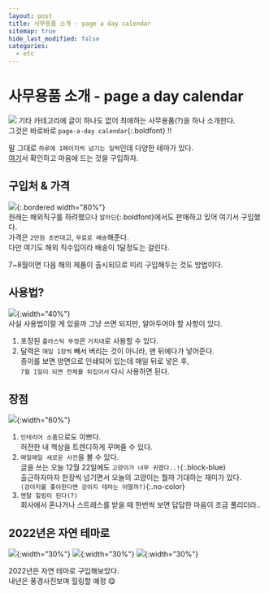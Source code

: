 ```yaml
---
layout: post
title: 사무용품 소개 - page a day calendar
sitemap: true
hide_last_modified: false
categories:
  - etc
---
```

# 사무용품 소개 - page a day calendar
![](/assets/img/blog/etc/page-a-day-calendar-1.jpg)
기타 카테고리에 글이 하나도 없어 최애하는 사무용품(?)을 하나 소개한다.  
그것은 바로바로 `page-a-day calendar`{:.boldfont} !!  

말 그대로 `하루에 1페이지씩 넘기는 일력`인데 다양한 테마가 있다.  
[여기](https://www.pageaday.com/calendars?format-type=Desk+Calendars)서 확인하고 마음에 드는 것을 구입하자.

## 구입처 & 가격
![](/assets/img/blog/etc/page-a-day-calendar-2.jpg){:.bordered width="80%"}  
원래는 해외직구를 하려했으나 `알라딘`{:.boldfont}에서도 판매하고 있어 여기서 구입했다.  
가격은 `2만원 초반대`고, `무료로 배송`해준다.  
다만 여기도 해외 직수입이라 배송이 1달정도는 걸린다.  

7~8월이면 다음 해의 제품이 출시되므로 미리 구입해두는 것도 방법이다.

## 사용법?
![](/assets/img/blog/etc/page-a-day-calendar-3.jpg){:width="40%"}  
사실 사용법이랄 게 있을까 그냥 쓰면 되지만, 알아두어야 할 사항이 있다.
1. 포장된 `플라스틱 뚜껑`은 `거치대`로 사용할 수 있다.
2. 달력은 `매일 1장씩` 빼서 버리는 것이 아니라, 맨 뒤에다가 넣어준다.  
종이를 보면 양면으로 인쇄되어 있는데 매일 뒤로 넣은 후,  
`7월 1일이 되면 전체를 뒤집어서` 다시 사용하면 된다.

## 장점
![](/assets/img/blog/etc/page-a-day-calendar-4.jpg){:width="60%"}  
1. `인테리어 소품`으로도 이쁘다.  
허전한 내 책상을 트렌디하게 꾸며줄 수 있다.
2. `매일매일 새로운 사진`을 볼 수 있다.  
글을 쓰는 오늘 12월 22일에도 `고양이가 너무 귀엽다..!`{:.block-blue}  
출근하자마자 한장씩 넘기면서 오늘의 고양이는 뭘까 기대하는 재미가 있다.  
`(강아지를 좋아한다면 강아지 테마는 어떨까?)`{:.no-color}
3. `멘탈 힐링이 된다(?)`  
회사에서 혼나거나 스트레스를 받을 때 한번씩 보면 답답한 마음이 조금 풀리더라..

## 2022년은 자연 테마로
![](/assets/img/blog/etc/page-a-day-calendar-5.jpg){:width="30%"} 
![](/assets/img/blog/etc/page-a-day-calendar-6.jpg){:width="30%"} 
![](/assets/img/blog/etc/page-a-day-calendar-7.jpg){:width="30%"} 

2022년은 자연 테마로 구입해보았다.  
내년은 풍경사진보며 힐링할 예정 😋